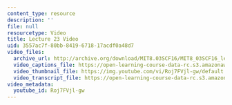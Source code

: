 ```yaml
---
content_type: resource
description: ''
file: null
resourcetype: Video
title: Lecture 23 Video
uid: 3557ac7f-80bb-8419-6718-17acdf0a48d7
video_files:
  archive_url: http://archive.org/download/MIT8.03SCF16/MIT8_03SCF16_lec23_300k.mp4
  video_captions_file: https://open-learning-course-data-rc.s3.amazonaws.com/8-03sc-physics-iii-vibrations-and-waves-fall-2016/5e9d732821ef51da8623b407b92c130b_Roj7FVjl-gw.vtt
  video_thumbnail_file: https://img.youtube.com/vi/Roj7FVjl-gw/default.jpg
  video_transcript_file: https://open-learning-course-data-rc.s3.amazonaws.com/8-03sc-physics-iii-vibrations-and-waves-fall-2016/f5b4f81217c2498516cce20e1da8e5c6_Roj7FVjl-gw.pdf
video_metadata:
  youtube_id: Roj7FVjl-gw
---
```

